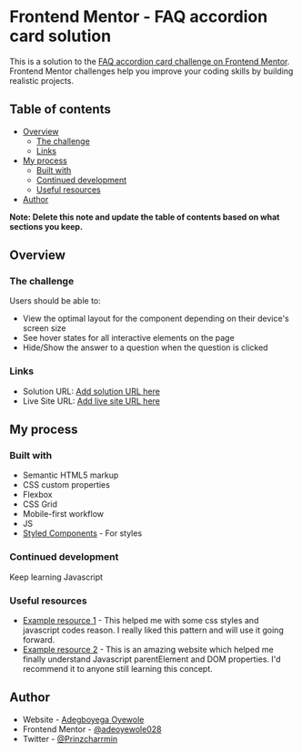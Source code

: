 # Frontend Mentor - FAQ accordion card solution

This is a solution to the [FAQ accordion card challenge on Frontend Mentor](https://www.frontendmentor.io/challenges/faq-accordion-card-XlyjD0Oam). Frontend Mentor challenges help you improve your coding skills by building realistic projects. 

## Table of contents

- [Overview](#overview)
  - [The challenge](#the-challenge)
  - [Links](#links)
- [My process](#my-process)
  - [Built with](#built-with)
  - [Continued development](#continued-development)
  - [Useful resources](#useful-resources)
- [Author](#author)

**Note: Delete this note and update the table of contents based on what sections you keep.**

## Overview

### The challenge

Users should be able to:

- View the optimal layout for the component depending on their device's screen size
- See hover states for all interactive elements on the page
- Hide/Show the answer to a question when the question is clicked


### Links

- Solution URL: [Add solution URL here](https://your-solution-url.com)
- Live Site URL: [Add live site URL here](https://your-live-site-url.com)

## My process

### Built with

- Semantic HTML5 markup
- CSS custom properties
- Flexbox
- CSS Grid
- Mobile-first workflow
- JS
- [Styled Components](https://tailwindcss.com/) - For styles



### Continued development

Keep learning Javascript

### Useful resources

- [Example resource 1](https://www.w3schools.com/) - This helped me with some css styles and javascript codes reason. I really liked this pattern and will use it going forward.
- [Example resource 2](https://www.javascripttutorial.net/) - This is an amazing website which helped me finally understand Javascript parentElement and DOM properties. I'd recommend it to anyone still learning this concept.


## Author

- Website - [Adegboyega Oyewole](https://www.your-site.com)
- Frontend Mentor - [@adeoyewole028](https://www.frontendmentor.io/profile/adeoyewole028)
- Twitter - [@Prinzcharrmin](https://twitter.com/Prinzcharrmin)

